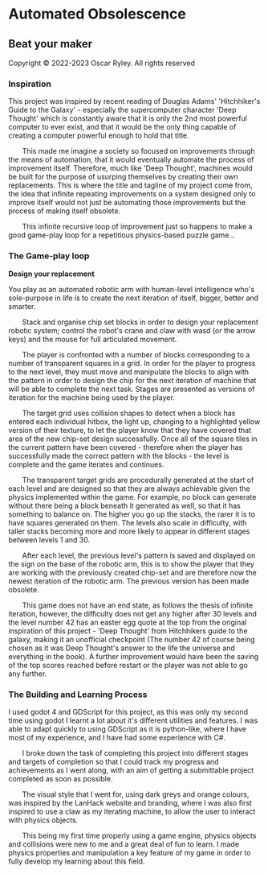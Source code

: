 # Automated Obsolescence
## Beat your maker

Copyright © 2022-2023 Oscar Ryley. All rights reserved

### Inspiration

This project was inspired by recent reading of Douglas Adams' 'Hitchhiker's Guide to the Galaxy' - especially the supercomputer character 'Deep Thought' which is constantly aware that it is only the 2nd most powerful computer to ever exist, and that it would be the only thing capable of creating a computer powerful enough to hold that title.

&nbsp;&nbsp;&nbsp;&nbsp;&nbsp;&nbsp; This made me imagine a society so focused on improvements through the means of automation, that it would eventually automate the process of improvement itself. Therefore, much like 'Deep Thought', machines would be built for the purpose of usurping themselves by creating their own replacements. This is where the title and tagline of my project come from, the idea that infinite repeating improvements on a system designed only to improve itself would not just be automating those improvements but the process of making itself obsolete.

&nbsp;&nbsp;&nbsp;&nbsp;&nbsp;&nbsp; This infinite recursive loop of improvement just so happens to make a good game-play loop for a repetitious physics-based puzzle game...

### The Game-play loop
**Design your replacement**

You play as an automated robotic arm with human-level intelligence who's sole-purpose in life is to create the next iteration of itself, bigger, better and smarter.

&nbsp;&nbsp;&nbsp;&nbsp;&nbsp;&nbsp; Stack and organise chip set blocks in order to design your replacement robotic system; control the robot's crane and claw with wasd (or the arrow keys) and the mouse for full articulated movement.

&nbsp;&nbsp;&nbsp;&nbsp;&nbsp;&nbsp; The player is confronted with a number of blocks corresponding to a number of transparent squares in a grid. In order for the player to progress to the next level, they must move and manipulate the blocks to align with the pattern in order to design the chip for the next iteration of machine that will be able to complete the next task. Stages are presented as versions of iteration for the machine being used by the player.

&nbsp;&nbsp;&nbsp;&nbsp;&nbsp;&nbsp; The target grid uses collision shapes to detect when a block has entered each individual hitbox, the light up, changing to a highlighted yellow version of their texture, to let the player know that they have covered that area of the new chip-set design successfully. Once all of the square tiles in the current pattern have been covered - therefore when the player has successfully made the correct pattern with the blocks - the level is complete and the game iterates and continues.

&nbsp;&nbsp;&nbsp;&nbsp;&nbsp;&nbsp; The transparent target grids are procedurally generated at the start of each level and are designed so that they are always achievable given the physics implemented within the game. For example, no block can generate without there being a block beneath it generated as well, so that it has something to balance on. The higher you go up the stacks, the rarer it is to have squares generated on them. The levels also scale in difficulty, with taller stacks becoming more and more likely to appear in different stages between levels 1 and 30.

&nbsp;&nbsp;&nbsp;&nbsp;&nbsp;&nbsp; After each level, the previous level's pattern is saved and displayed on the sign on the base of the robotic arm, this is to show the player that they are working with the previously created chip-set and are therefore now the newest iteration of the robotic arm. The previous version has been made obsolete.

&nbsp;&nbsp;&nbsp;&nbsp;&nbsp;&nbsp; This game does not have an end state, as follows the thesis of infinite iteration, however, the difficulty does not get any higher after 30 levels and the level number 42 has an easter egg quote at the top from the original inspiration of this project - 'Deep Thought' from Hitchhikers guide to the galaxy, making it an unofficial checkpoint (The number 42 of course being chosen as it was Deep Thought's answer to the life the universe and everything in the book). A further improvement would have been the saving of the top scores reached before restart or the player was not able to go any further.

### The Building and Learning Process

I used godot 4 and GDScript for this project, as this was only my second time using godot I learnt a lot about it's different utilities and features. I was able to adapt quickly to using GDScript as it is python-like, where I have most of my experience, and I have had some experience with C#.

&nbsp;&nbsp;&nbsp;&nbsp;&nbsp;&nbsp; I broke down the task of completing this project into different stages and targets of completion so that I could track my progress and achievements as I went along, with an aim of getting a submittable project completed as soon as possible.

&nbsp;&nbsp;&nbsp;&nbsp;&nbsp;&nbsp; The visual style that I went for, using dark greys and orange colours, was inspired by the LanHack website and branding, where I was also first inspired to use a claw as my iterating machine, to allow the user to interact with physics objects.

 &nbsp;&nbsp;&nbsp;&nbsp;&nbsp;&nbsp; This being my first time properly using a game engine, physics objects and collisions were new to me and a great deal of fun to learn. I made physics properties and manipulation a key feature of my game in order to fully develop my learning about this field.
